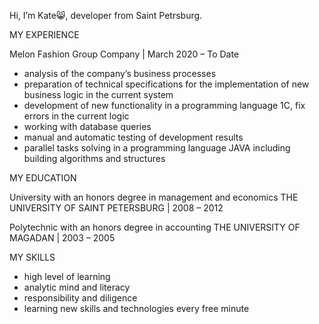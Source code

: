 Hi, I’m Kate😸, developer from Saint Petrsburg.

MY EXPERIENCE

Melon Fashion Group Company | March 2020 – To Date

-	analysis of the company’s business processes
-	preparation of technical specifications for the implementation of new business logic in the current system
-	development of new functionality in a programming language 1C, fix errors in the current logic
-	working with database queries
-	manual and automatic testing of development results
-	parallel tasks solving in a programming language JAVA including building algorithms and structures

MY EDUCATION

University with an honors degree in management and economics 
THE UNIVERSITY OF SAINT PETERSBURG | 2008 – 2012

Polytechnic with an honors degree in accounting 
THE UNIVERSITY OF MAGADAN | 2003 – 2005

MY SKILLS

-	high level of learning
-	analytic mind and literacy
-	responsibility and diligence
-	learning new skills and technologies every free minute 
